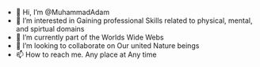 - 👋 Hi, I’m @MuhammadAdam
- 👀 I’m interested in Gaining professional Skills related to physical, mental, and spirtual domains
- 🌱 I’m currently part of the Worlds Wide Webs
- 💞️ I’m looking to collaborate on Our united Nature beings
- 📫 How to reach me. Any place at Any time

<!---
MarchalMuhammadSulaiman/MarchalMuhammadSulaiman is a ✨ special ✨ repository because its `README.md` (this file) appears on your GitHub profile.
You can click the Preview link to take a look at your changes.
--->
